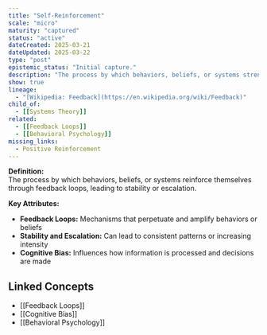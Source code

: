 ```yaml
---
title: "Self-Reinforcement"
scale: "micro"
maturity: "captured"
status: "active"
dateCreated: 2025-03-21
dateUpdated: 2025-03-22
type: "post"
epistemic_status: "Initial capture."
description: "The process by which behaviors, beliefs, or systems strengthen themselves through feedback loops, often leading to increased stability or entrenchment."
show: true
lineage:
  - "[Wikipedia: Feedback](https://en.wikipedia.org/wiki/Feedback)"
child_of:
  - [[Systems Theory]]
related:
  - [[Feedback Loops]]
  - [[Behavioral Psychology]]
missing_links:
  - Positive Reinforcement
---
```

**Definition:**  
The process by which behaviors, beliefs, or systems reinforce themselves through feedback loops, leading to stability or escalation.

**Key Attributes:**  
- **Feedback Loops:** Mechanisms that perpetuate and amplify behaviors or beliefs  
- **Stability and Escalation:** Can lead to consistent patterns or increasing intensity  
- **Cognitive Bias:** Influences how information is processed and decisions are made

## Linked Concepts
- [[Feedback Loops]]
- [[Cognitive Bias]]
- [[Behavioral Psychology]]
